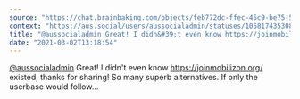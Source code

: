 ```yaml
---
source: "https://chat.brainbaking.com/objects/feb772dc-ffec-45c9-be75-51d56c5457ff"
context: "https://aus.social/users/aussocialadmin/statuses/105817435308293091"
title: "@aussocialadmin Great! I didn&#39;t even know https://joinmobilizon.org/ existed, thanks for shar..."
date: "2021-03-02T13:18:54"
---
```


<span class="h-card"><a class="u-url mention" data-user="A4nTeVFn4QjKtHVqpU" href="https://aus.social/@aussocialadmin" rel="ugc">@<span>aussocialadmin</span></a></span> Great! I didn&#39;t even know <a href="https://joinmobilizon.org/" rel="ugc">https://joinmobilizon.org/</a> existed, thanks for sharing! So many superb alternatives. If only the userbase would follow...
  